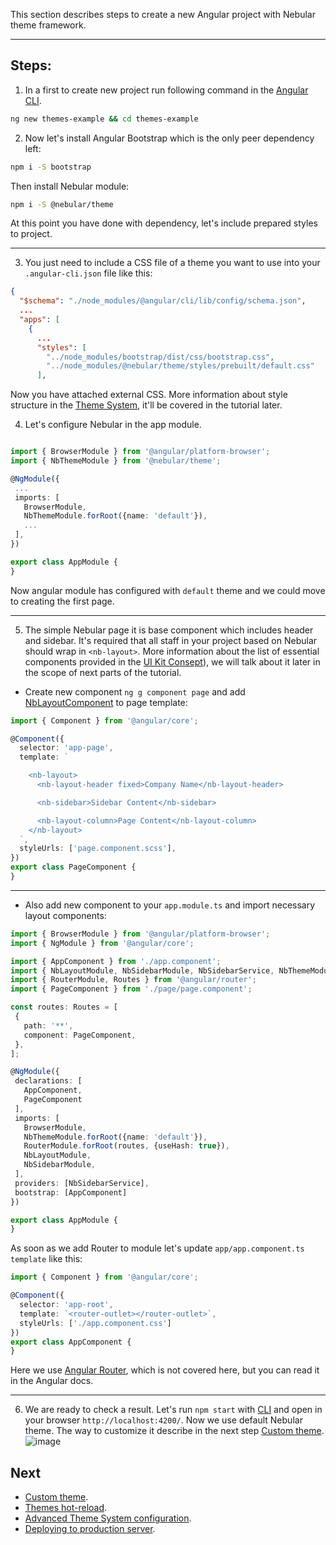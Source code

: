 This section describes steps to create a new Angular project with Nebular theme framework.
<hr class="section-end">

## Steps: 

1) In a first to create new project run following command in the [Angular CLI](https://github.com/angular/angular-cli). 
```bash
ng new themes-example && cd themes-example
```


2) Now let's install Angular Bootstrap which is the only peer dependency left:

```bash
npm i -S bootstrap
```

Then install Nebular module:

```bash
npm i -S @nebular/theme
```
At this point you have done with dependency, let's include prepared styles to project.
<hr class="section-end">

3) You just need to include a CSS file of a theme you want to use into your `.angular-cli.json` file like this:
   

```json
{
  "$schema": "./node_modules/@angular/cli/lib/config/schema.json",
  ...
  "apps": [
    {
      ...
      "styles": [
        "../node_modules/bootstrap/dist/css/bootstrap.css",
        "../node_modules/@nebular/theme/styles/prebuilt/default.css"
      ],
```
Now you have attached external CSS. More information about style structure in the [Theme System](#/docs/concepts/theme-system), it'll be covered in the tutorial later.

4) Let's configure Nebular in the app module.
   
```typescript

import { BrowserModule } from '@angular/platform-browser';
import { NbThemeModule } from '@nebular/theme';

@NgModule({
 ...
 imports: [
   BrowserModule,
   NbThemeModule.forRoot({name: 'default'}),
   ...
 ],
})

export class AppModule {
}
```

Now angular module has configured with `default` theme and we could move to creating the first page.
<hr class="section-end">

5) The simple Nebular page it is base component which includes header and sidebar. It's required that all staff in your project based on Nebular should wrap in `<nb-layout>`. More information about the list of essential components provided in the [UI Kit Consept](https://akveo.github.io/nebular/#/docs/concepts/ui-kit)), we will talk about it later in the scope of next parts of the tutorial.
* Create new component `ng g component page` and add [NbLayoutComponent](https://akveo.github.io/nebular/#/docs/components/layout) to page template: 

```typescript
import { Component } from '@angular/core';

@Component({
  selector: 'app-page',
  template: `

    <nb-layout>
      <nb-layout-header fixed>Company Name</nb-layout-header>

      <nb-sidebar>Sidebar Content</nb-sidebar>

      <nb-layout-column>Page Content</nb-layout-column>
    </nb-layout>
  `,
  styleUrls: ['page.component.scss'],
})
export class PageComponent {
}
```
<hr class="section-end">

* Also add new component to your `app.module.ts` and import necessary layout components:

```typescript
import { BrowserModule } from '@angular/platform-browser';
import { NgModule } from '@angular/core';

import { AppComponent } from './app.component';
import { NbLayoutModule, NbSidebarModule, NbSidebarService, NbThemeModule } from '@nebular/theme';
import { RouterModule, Routes } from '@angular/router';
import { PageComponent } from './page/page.component';

const routes: Routes = [
 {
   path: '**',
   component: PageComponent,
 },
];

@NgModule({
 declarations: [
   AppComponent,
   PageComponent
 ],
 imports: [
   BrowserModule,
   NbThemeModule.forRoot({name: 'default'}),
   RouterModule.forRoot(routes, {useHash: true}),
   NbLayoutModule,
   NbSidebarModule,
 ],
 providers: [NbSidebarService],
 bootstrap: [AppComponent]
})

export class AppModule {
}
```

As soon as we add Router to module let's update `app/app.component.ts` `template` like this:
```typescript
import { Component } from '@angular/core';

@Component({
  selector: 'app-root',
  template: `<router-outlet></router-outlet>`,
  styleUrls: ['./app.component.css']
})
export class AppComponent {
}

```
Here we use [Angular Router](https://angular.io/tutorial/toh-pt5#routing), which is not covered here, but you can read it in the Angular docs.
<hr class="section-end">

6) We are ready to check a result. Let's run `npm start` with [CLI](https://github.com/angular/angular-cli) and open in your browser `http://localhost:4200/`. Now we use default Nebular theme. The way to customize it describe in the next step [Custom theme](#/docs/ngxadmin-tutorials/themes-tutorial-custom-theme).
![image](assets/images/articles/smart-house-sample-page.png)

## Next

* [Custom theme](#/docs/ngxadmin-tutorials/themes-tutorial-custom-theme).
* [Themes hot-reload](#/docs/ngxadmin-tutorials/themes-tutorial-hot-reload).
* [Advanced Theme System configuration](#/docs/guides/enabling-theme-system).
* [Deploying to production server](#/docs/guides/server-deployment).

